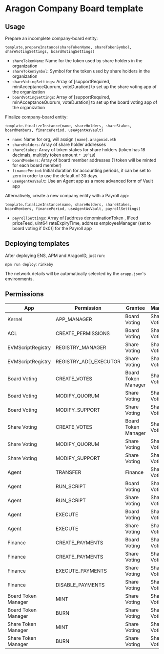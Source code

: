 # Aragon Company Board template

## Usage

Prepare an incomplete company-board entity:

```
template.prepareInstance(shareTokenName, shareTokenSymbol, shareVotingSettings, boardVotingSettings)
```

- `shareTokenName`: Name for the token used by share holders in the organization
- `shareTokenSymbol`: Symbol for the token used by share holders in the organization
- `shareVotingSettings`: Array of [supportRequired, minAcceptanceQuorum, voteDuration] to set up the share voting app of the organization
- `boardVotingSettings`: Array of [supportRequired, minAcceptanceQuorum, voteDuration] to set up the board voting app of the organization

Finalize company-board entity:

```
template.finalizeInstance(name, shareHolders, shareStakes, boardMembers, financePeriod, useAgentAsVault)
```

- `name`: Name for org, will assign `[name].aragonid.eth`
- `shareHolders`: Array of share holder addresses
- `shareStakes`: Array of token stakes for share holders (token has 18 decimals, multiply token amount `* 10^18`)
- `boardMembers`: Array of board member addresses (1 token will be minted for each board member)
- `financePeriod`: Initial duration for accounting periods, it can be set to zero in order to use the default of 30 days.
- `useAgentAsVault`: Use an Agent app as a more advanced form of Vault app

Alternatively, create a new company entity with a Payroll app:

```
template.finalizeInstance(name, shareHolders, shareStakes, boardMembers, financePeriod, useAgentAsVault, payrollSettings)
```

- `payrollSettings`: Array of [address denominationToken , IFeed priceFeed, uint64 rateExpiryTime, address employeeManager (set to board voting if 0x0)] for the Payroll app

## Deploying templates

After deploying ENS, APM and AragonID, just run:

```
npm run deploy:rinkeby
```

The network details will be automatically selected by the `arapp.json`'s environments.

## Permissions

| App                 | Permission            | Grantee             | Manager       |
|---------------------|-----------------------|---------------------|---------------|
| Kernel              | APP_MANAGER           | Board Voting        | Share Voting  |
| ACL                 | CREATE_PERMISSIONS    | Board Voting        | Share Voting  |
| EVMScriptRegistry   | REGISTRY_MANAGER      | Share Voting        | Share Voting  |
| EVMScriptRegistry   | REGISTRY_ADD_EXECUTOR | Share Voting        | Share Voting  |
| Board Voting        | CREATE_VOTES          | Board Token Manager | Share Voting  |
| Board Voting        | MODIFY_QUORUM         | Share Voting        | Share Voting  |
| Board Voting        | MODIFY_SUPPORT        | Share Voting        | Share Voting  |
| Share Voting        | CREATE_VOTES          | Board Token Manager | Share Voting  |
| Share Voting        | MODIFY_QUORUM         | Share Voting        | Share Voting  |
| Share Voting        | MODIFY_SUPPORT        | Share Voting        | Share Voting  |
| Agent               | TRANSFER              | Finance             | Share Voting  |
| Agent               | RUN_SCRIPT            | Board Voting        | Share Voting  |
| Agent               | RUN_SCRIPT            | Share Voting        | Share Voting  |
| Agent               | EXECUTE               | Board Voting        | Share Voting  |
| Agent               | EXECUTE               | Share Voting        | Share Voting  |
| Finance             | CREATE_PAYMENTS       | Board Voting        | Share Voting  |
| Finance             | CREATE_PAYMENTS       | Share Voting        | Share Voting  |
| Finance             | EXECUTE_PAYMENTS      | Share Voting        | Share Voting  |
| Finance             | DISABLE_PAYMENTS      | Share Voting        | Share Voting  |
| Board Token Manager | MINT                  | Share Voting        | Share Voting  |
| Board Token Manager | BURN                  | Share Voting        | Share Voting  |
| Share Token Manager | MINT                  | Share Voting        | Share Voting  |
| Share Token Manager | BURN                  | Share Voting        | Share Voting  |
